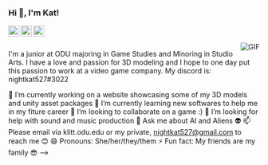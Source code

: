 ### Hi 👋, I'm Kat!



<a href="https://www.instagram.com/nightkat527/">
  <img align="left" alt="Kat's Instagram" width="22px" src="https://cdn.jsdelivr.net/npm/simple-icons@v3/icons/instagram.svg" />
</a>
<a href="https://www.fuzzphyte.com">
  <img align="left" alt="Personal Website" width="22px" src="https://cdn.jsdelivr.net/npm/simple-icons@7.7.0/icons/html5.svg" />
</a>
<a href="https://twitter.com/TheJohnnyFuzz">
  <img align="left" alt="John's Twitter" width="22px" src="https://cdn.jsdelivr.net/npm/simple-icons@7.7.0/icons/twitter.svg" />
</a>

<br />
<br />

<img align="right" alt="GIF" src="https://media.giphy.com/media/cOSbH8NoUFt9MXbuie/giphy.gif" />

I'm a junior at ODU majoring in Game Studies and Minoring in Studio Arts. I have a love and passion for 3D modeling and I hope to one day put this passion to work at a video game company. 
My discord is: nightkat527#3022

🔭 I’m currently working on a website showcasing some of my 3D models and unity asset packages
🌱 I’m currently learning new softwares to help me in my fiture career
👯 I’m looking to collaborate on a game :)
🤔 I’m looking for help with sound and music production
💬 Ask me about AI and Aliens 👽
📫 Please email via klitt.odu.edu or my private, nightkat527@gmail.com to reach me 😊
😄 Pronouns: She/her/they/them
⚡ Fun fact: My friends are my family 😎
-->
